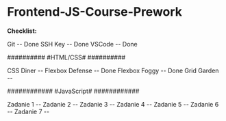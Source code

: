 # Frontend-JS-Course-Prework

**Checklist:**

Git -- Done
SSH Key -- Done
VSCode -- Done

##########
#HTML/CSS#
##########

CSS Diner -- 
Flexbox Defense -- Done
Flexbox Foggy -- Done
Grid Garden --

############
#JavaScript#
############

Zadanie 1 --
Zadanie 2 --
Zadanie 3 --
Zadanie 4 --
Zadanie 5 --
Zadanie 6 --
Zadanie 7 --
